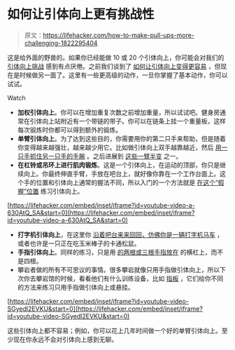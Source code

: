 # 如何让引体向上更有挑战性

> 原文：<https://lifehacker.com/how-to-make-pull-ups-more-challenging-1822295404>

这是给外面的野兽的。如果你已经能做 10 或 20 个引体向上，你可能会对我们的 [引体向上挑战](https://lifehacker.com/january-s-fitness-challenge-grab-onto-that-pull-up-bar-1821717656) 感到有点厌倦。之前我们谈到了 [如何让引体向上变得更容易](https://vitals.lifehacker.com/all-the-ways-to-make-pull-ups-easier-1821906936) ，但现在是时候做另一面了。这里有一些更高级的动作，一旦你掌握了基本动作，你可以试试。

Watch

*   **加权引体向上**。你可以在增加重复次数之前增加重量，所以试试吧。健身房通常在引体向上站附近有一个带链的带子。你可以在链条上挂一个重量板，这样每次锻炼时你都可以得到额外的锻炼。
*   **单臂引体向上**。为了达到这些目的，你需要用你的第二只手来帮助，但是随着你变得越来越强壮，越来越少用它。比如做引体向上双手越靠越近，然后 [用一只手抓住另一只手的手腕](https://pccblog.dragondoor.com/my-journey-towards-the-one-arm-pull-up/) 。之后进展到 [这些一臂半变](https://www.vahvafitness.com/one-arm-chin-up-progressions/) 之一。
*   **在杠铃或吊环上进行肌肉锻炼**。这是一个引体向上，在运动的顶部，你只是继续向上。你最终伸直手臂，手放在吧台上，就好像你靠在一个工作台面上。这个手的位置和引体向上通常的握法不同，所以入门的一个方法就是 [在这个“假握”位置](http://www.arthlete.com/2013/09/tutorial-the-muscle-ups-false-grip-transition/) 练习引体向上。

 [https://lifehacker.com/embed/inset/iframe?id=youtube-video-a-630AtQ_SA&start=0](https://lifehacker.com/embed/inset/iframe?id=youtube-video-a-630AtQ_SA&start=0) 

*   **打字机引体向上**，在这里你 [沿着吧台来来回回，仿佛你是一辆打字机马车](https://www.youtube.com/watch?v=RjZoCUR_dGQ) ，或者也许是一只正在吃玉米棒子的卡通松鼠。
*   **手指引体向上**。同样的练习，只是用 [的两根或三根手指放在](https://www.youtube.com/watch?v=CXaP4xDOiRM) 的横杠上，而不是四根。
*   攀岩者做的所有不可思议的事情。很多攀岩就像只用手指做引体向上，所以下次你去攀岩馆的时候，看看他们有什么训练设备，比如 [指板](http://trainingforclimbing.com/intro-to-fingerboard-training/) ，它们给你不同的方法来练习只用手指做引体向上或悬挂。

 [https://lifehacker.com/embed/inset/iframe?id=youtube-video-SGyedl2EVKU&start=0](https://lifehacker.com/embed/inset/iframe?id=youtube-video-SGyedl2EVKU&start=0) 

这些引体向上都不容易；例如，你可以花上几年时间做一个好的单臂引体向上。至少现在你永远不会对引体向上感到无聊。